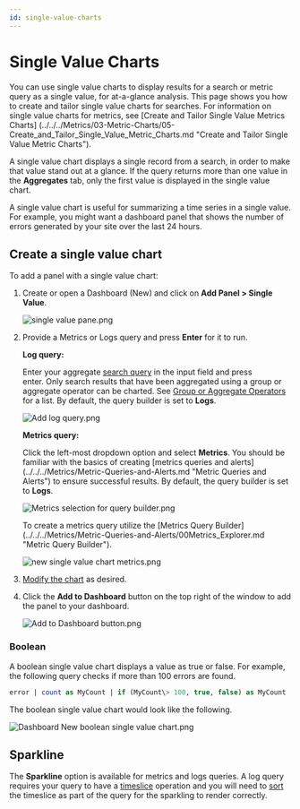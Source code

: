 ```yaml
---
id: single-value-charts
---
```


# Single Value Charts

You can use single value charts to display results for a search or metric query as a single value, for at-a-glance analysis. This page shows you how to create and tailor single value charts for searches. For information on single value charts for metrics, see [Create and Tailor Single Value Metrics Charts] (../../../Metrics/03-Metric-Charts/05-Create_and_Tailor_Single_Value_Metric_Charts.md "Create and Tailor Single Value Metric Charts").

A single value chart displays a single record from a search, in order to make that value stand out at a glance. If the query returns more than one value in the **Aggregates** tab, only the first value is displayed in the single value chart.

A single value chart is useful for summarizing a time series in a single value. For example, you might want a dashboard panel that shows the number of errors generated by your site over the last 24 hours.

## Create a single value chart

To add a panel with a single value chart:

1.  Create or open a Dashboard (New) and click on **Add Panel \> Single Value**.  

    ![single value pane.png](/img/dashboards-new/panels/single-value-charts/single-value-pane.png)

2.  Provide a Metrics or Logs query and press **Enter** for it to run.

    **Log query:**

    Enter your aggregate [search query](/docs/search/search-operators) in the input field and press enter. Only search results that have been aggregated using a group or aggregate operator can be charted. See [Group or Aggregate Operators](/docs/search/search-query-language/group-aggregate-operators) for a list. By default, the query builder is set to **Logs**.

    ![Add log query.png](/img/dashboards-new/create-dashboard-new/Add-log-query.png)

    **Metrics query:**

    Click the left-most dropdown option and select **Metrics**. You should be familiar with the basics of creating [metrics queries and alerts] (../../../Metrics/Metric-Queries-and-Alerts.md "Metric Queries and Alerts") to ensure successful results. By default, the query builder is set
    to **Logs**.

    ![Metrics selection for query builder.png](/img/dashboards-new/create-dashboard-new/Add-log-query.png)

    To create a metrics query utilize the [Metrics Query Builder] (../../../Metrics/Metric-Queries-and-Alerts/00Metrics_Explorer.md "Metric Query Builder").   
      
    ![new single value chart metrics.png](/img/dashboards-new/panels/single-value-charts/new-single-value-chart-metrics.png)

3.  [Modify the chart](./modify-chart.md) as desired.

4.  Click the **Add to Dashboard** button on the top right of the window to add the panel to your dashboard. 

    ![Add to Dashboard button.png](/img/dashboards-new/create-dashboard-new/Add-to-Dashboard-button.png)

### Boolean

A boolean single value chart displays a value as true or false. For
example, the following query checks if more than 100 errors are found.

```sql
error | count as MyCount | if (MyCount\> 100, true, false) as MyCount
```

The boolean single value chart would look like the following.

![Dashboard New boolean single value chart.png](/img/dashboards-new/panels/single-value-charts/Dashboard-New-boolean-single-value-chart.png)

## Sparkline

The **Sparkline** option is available for metrics and logs queries. A log query requires your query to have a [timeslice](../../search/search-query-language/search-operators/timeslice-joinresults.md) operation and you will need to [sort](../../search/search-query-language/search-operators/sort.md) the timeslice as part of the query for the sparkling to render correctly.
